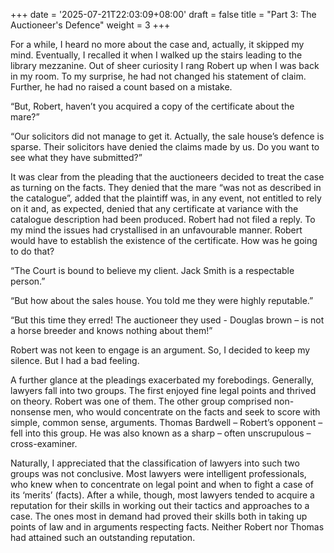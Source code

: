 +++
date = '2025-07-21T22:03:09+08:00'
draft = false
title = "Part 3: The Auctioneer's Defence"
weight = 3
+++

For a while, I heard no more about the case and, actually, it skipped my mind. Eventually, I recalled it when I walked up the stairs leading to the library mezzanine. Out of sheer curiosity I rang Robert up when I was back in my room. To my surprise, he had not changed his statement of claim. Further, he had no raised a count based on a mistake.

“But, Robert, haven’t you acquired a copy of the  certificate about the mare?”

“Our solicitors did not manage to get it. Actually, the  sale house’s defence is sparse. Their solicitors have denied the claims made by us. Do you want to see what  they have submitted?”

It was clear from the pleading that the auctioneers  decided to treat the case as turning on the facts. They denied that the mare “was not as described in the catalogue”, added that the plaintiff was, in any event, not entitled to rely on it and, as expected, denied that any certificate at variance with the catalogue description had been produced. Robert had not filed a reply. To my mind the issues had crystallised in an unfavourable manner. Robert would have to establish the existence of the certificate. How was he going to do that?

“The Court is bound to believe my client. Jack Smith is a  respectable person.”

“But how about the sales house. You told me they were highly reputable.”

“But this time they erred! The auctioneer they used  - Douglas brown – is not a horse breeder and knows nothing about them!”

Robert was not keen to engage is an argument. So, I decided to keep my silence. But I had a bad feeling.

A further glance  at the pleadings exacerbated my forebodings. Generally, lawyers fall into two groups. The first enjoyed fine legal points and thrived on theory. Robert was one of them. The other group comprised non-nonsense men, who would concentrate on the facts and seek to score with simple, common sense, arguments. Thomas Bardwell – Robert’s opponent – fell into this group. He was also known as a sharp – often unscrupulous – cross-examiner.

Naturally, I appreciated that the classification of lawyers into such two groups was not conclusive. Most lawyers were intelligent professionals, who knew when to concentrate on legal point and when to fight a case of its ‘merits’ (facts). After a while, though, most lawyers tended to acquire a reputation for their skills in working out their tactics and approaches to a case. The ones most in demand had proved their skills both in taking up points of law and in arguments respecting facts. Neither Robert nor Thomas had attained such an outstanding reputation. 